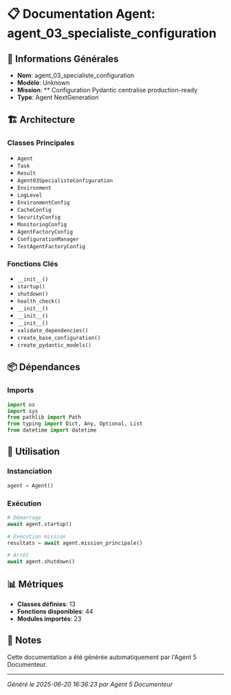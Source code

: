 # 📋 Documentation Agent: agent_03_specialiste_configuration

## 🎯 Informations Générales

- **Nom**: agent_03_specialiste_configuration
- **Modèle**: Unknown
- **Mission**: ** Configuration Pydantic centralise production-ready
- **Type**: Agent NextGeneration

## 🏗️ Architecture

### Classes Principales
- `Agent`
- `Task`
- `Result`
- `Agent03SpecialisteConfiguration`
- `Environment`
- `LogLevel`
- `EnvironmentConfig`
- `CacheConfig`
- `SecurityConfig`
- `MonitoringConfig`
- `AgentFactoryConfig`
- `ConfigurationManager`
- `TestAgentFactoryConfig`

### Fonctions Clés
- `__init__()`
- `startup()`
- `shutdown()`
- `health_check()`
- `__init__()`
- `__init__()`
- `__init__()`
- `validate_dependencies()`
- `create_base_configuration()`
- `create_pydantic_models()`

## 📦 Dépendances

### Imports
```python
import os
import sys
from pathlib import Path
from typing import Dict, Any, Optional, List
from datetime import datetime
```

## 🚀 Utilisation

### Instanciation
```python
agent = Agent()
```

### Exécution
```python
# Démarrage
await agent.startup()

# Exécution mission
resultats = await agent.mission_principale()

# Arrêt
await agent.shutdown()
```

## 📊 Métriques

- **Classes définies**: 13
- **Fonctions disponibles**: 44
- **Modules importés**: 23

## 📝 Notes

Cette documentation a été générée automatiquement par l'Agent 5 Documenteur.

---
*Généré le 2025-06-20 16:36:23 par Agent 5 Documenteur*
